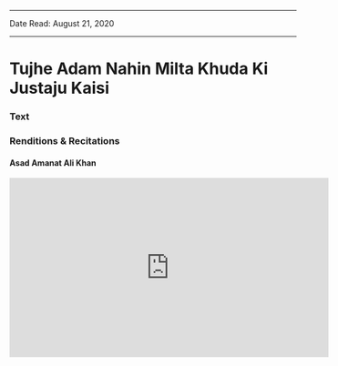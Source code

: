 
---

Date Read: August 21, 2020

---


# Tujhe Adam Nahin Milta Khuda Ki Justaju Kaisi


### Text

### Renditions & Recitations

#### Asad Amanat Ali Khan

<iframe width="560" height="315" src="https://www.youtube.com/embed/9UYtbpgbUg0" title="YouTube video player" frameborder="0" allow="accelerometer; autoplay; clipboard-write; encrypted-media; gyroscope; picture-in-picture" allowfullscreen></iframe>

